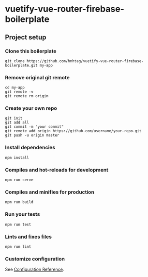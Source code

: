 # vuetify-vue-router-firebase-boilerplate

## Project setup

### Clone this boilerplate
```
git clone https://github.com/hnhtag/vuetify-vue-router-firebase-boilerplate.git my-app
```

### Remove original git remote
```
cd my-app
git remote -v
git remote rm origin
```

### Create your own repo
```
git init
git add all
git commit -m "your commit"
git remote add origin https://github.com/username/your-repo.git
git push -u origin master
```

### Install dependencies
```
npm install
```

### Compiles and hot-reloads for development
```
npm run serve
```

### Compiles and minifies for production
```
npm run build
```

### Run your tests
```
npm run test
```

### Lints and fixes files
```
npm run lint
```

### Customize configuration
See [Configuration Reference](https://cli.vuejs.org/config/).
